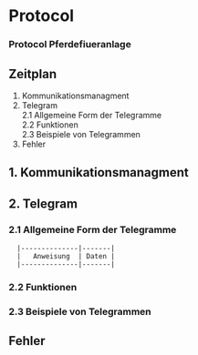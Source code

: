 # Protocol
### Protocol Pferdefiueranlage

## Zeitplan
1. Kommunikationsmanagment  
2. Telegram  
2.1 Allgemeine Form der Telegramme  
2.2 Funktionen  
2.3 Beispiele von Telegrammen  
3. Fehler  

## 1. Kommunikationsmanagment  

## 2. Telegram  

### 2.1 Allgemeine Form der Telegramme  

      |--------------|-------|
      |   Anweisung  | Daten | 
      |--------------|-------|
### 2.2 Funktionen  

### 2.3 Beispiele von Telegrammen  

## Fehler  
